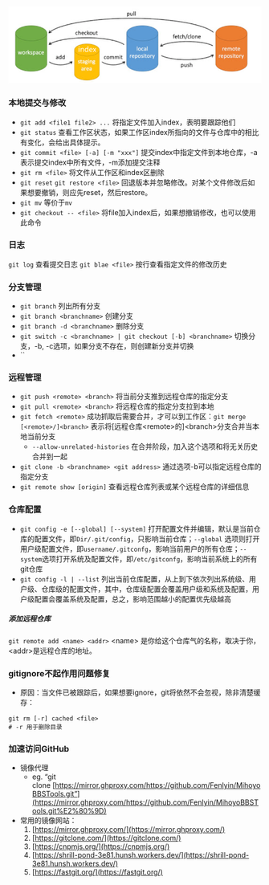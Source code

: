 ![image](_resources/img1.png)
### 本地提交与修改
- `git add <file1 file2> ...` 将指定文件加入index，表明要跟踪他们
- `git status` 查看工作区状态，如果工作区index所指向的文件与仓库中的相比有变化，会给出具体提示。
- `git commit <file> [-a] [-m "xxx"]` 提交index中指定文件到本地仓库，-a表示提交index中所有文件，-m添加提交注释
- `git rm <file>` 将文件从工作区和index区删除
- `git reset` `git restore <file>` 回退版本并忽略修改。对某个文件修改后如果想要撤销，则应先reset，然后restore。
- `git mv` 等价于`mv`
- `git checkout -- <file>` 将file加入index后，如果想撤销修改，也可以使用此命令
### 日志

`git log` 查看提交日志
`git blae <file>` 按行查看指定文件的修改历史
### 分支管理
- `git branch` 列出所有分支
- `git branch <branchname>` 创建分支
- `git branch -d <branchname>` 删除分支
- `git switch -c <branchname> | git checkout [-b] <branchname>` 切换分支，-b, -c选项，如果分支不存在，则创建新分支并切换
- ``
### 远程管理
- `git push <remote> <branch>` 将当前分支推到远程仓库的指定分支
- `git pull <remote> <branch>` 将远程仓库的指定分支拉到本地
- `git fetch <remote>` 成功抓取后需要合并，才可以到工作区：`git merge [<remote>/]<branch>` 表示将\[远程仓库\<remote>的]\<branch>分支合并当本地当前分支
   - `--allow-unrelated-histories` 在合并阶段，加入这个选项和将无关历史合并到一起
- `git clone -b <branchname> <git address>` 通过选项-b可以指定远程仓库的指定分支
- `git remote show [origin]` 查看远程仓库列表或某个远程仓库的详细信息
### 仓库配置
- `git config -e [--global] [--system]` 打开配置文件并编辑，默认是当前仓库的配置文件，即`Dir/.git/config`，只影响当前仓库；`--global` 选项则打开用户级配置文件，即`username/.gitconfg`，影响当前用户的所有仓库；`--system`选项打开系统及配置文件，即`/etc/gitconfg`，影响当前系统上的所有git仓库
- `git config -l | --list` 列出当前仓库配置，从上到下依次列出系统级、用户级、仓库级的配置文件，其中，仓库级配置会覆盖用户级和系统及配置，用户级配置会覆盖系统及配置，总之，影响范围越小的配置优先级越高
##### 添加远程仓库
`git remote add <name> <addr>` \<name> 是你给这个仓库气的名称，取决于你，\<addr>是远程仓库的地址。
### gitignore不起作用问题修复
- 原因：当文件已被跟踪后，如果想要ignore，git将依然不会忽视，除非清楚缓存：
``` shell
git rm [-r] cached <file>
# -r 用于删除目录
```
### 加速访问GitHub
- 镜像代理
    - eg. “git clone [https://mirror.ghproxy.com/https://github.com/Fenlyin/MihoyoBBSTools.git”](https://mirror.ghproxy.com/https://github.com/Fenlyin/MihoyoBBSTools.git%E2%80%9D)
- 常用的镜像网站：
    1. [https://mirror.ghproxy.com/](https://mirror.ghproxy.com/)
    2. [https://gitclone.com/](https://gitclone.com/)
    3. [https://cnpmjs.org/](https://cnpmjs.org/)
    4. [https://shrill-pond-3e81.hunsh.workers.dev/](https://shrill-pond-3e81.hunsh.workers.dev/)
    5. [https://fastgit.org/](https://fastgit.org/)